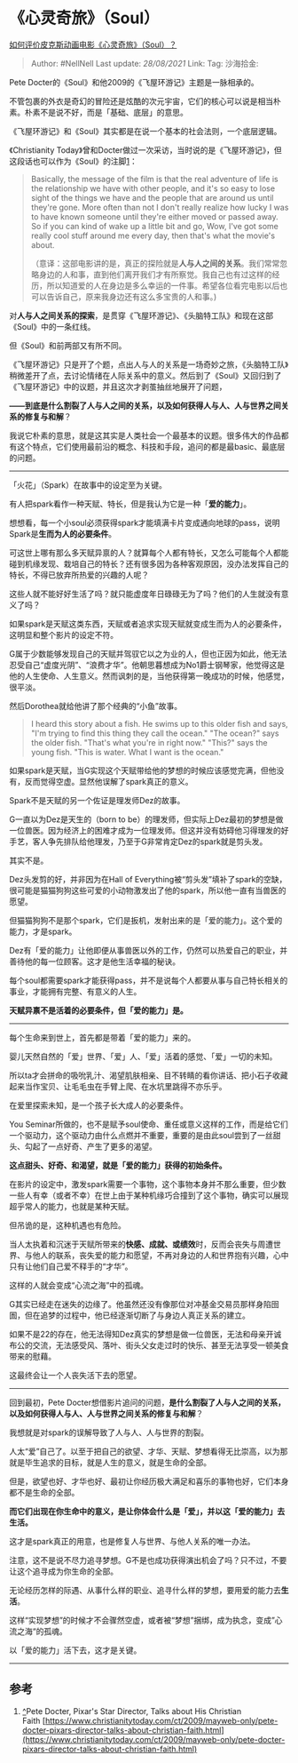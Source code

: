 # 《心灵奇旅》（Soul）
[如何评价皮克斯动画电影《心灵奇旅》（Soul）？](https://www.zhihu.com/question/332013569/answer/1650639983)

> Author: #NellNell
> Last update: *28/08/2021*
> Link:
> Tag:
> 沙海拾金:

Pete Docter的《Soul》和他2009的《飞屋环游记》主题是一脉相承的。

不管包裹的外衣是奇幻的冒险还是炫酷的次元宇宙，它们的核心可以说是相当朴素。朴素不是说不好，而是「基础、底层」的意思。

《飞屋环游记》和《Soul》其实都是在说一个基本的社会法则，一个底层逻辑。

《Christianity Today》曾和Docter做过一次采访，当时说的是《飞屋环游记》，但这段话也可以作为《Soul》的注脚[1](#ref_1)：

> Basically, the message of the film is that the real adventure of life is the relationship we have with other people, and it's so easy to lose sight of the things we have and the people that are around us until they're gone. More often than not I don't really realize how lucky I was to have known someone until they're either moved or passed away. So if you can kind of wake up a little bit and go, Wow, I've got some really cool stuff around me every day, then that's what the movie's about.
>
> （意译：这部电影讲的是，真正的探险就是**人与人之间的关系**。我们常常忽略身边的人和事，直到他们离开我们才有所察觉。我自己也有过这样的经历，所以知道爱的人在身边是多么幸运的一件事。希望各位看完电影以后也可以告诉自己，原来我身边还有这么多宝贵的人和事。)

对**人与人之间关系的探索**，是贯穿《飞屋环游记》、《头脑特工队》和现在这部《Soul》中的一条红线。

但《Soul》和前两部又有所不同。

《飞屋环游记》只是开了个题，点出人与人的关系是一场奇妙之旅，《头脑特工队》稍微差开了点，去讨论情绪在人际关系中的意义。然后到了《Soul》又回归到了《飞屋环游记》中的议题，并且这次才剥茧抽丝地展开了问题，

**——到底是什么割裂了人与人之间的关系，以及如何获得人与人、人与世界之间关系的修复与和解**？

我说它朴素的意思，就是这其实是人类社会一个最基本的议题。很多伟大的作品都有这个特点，它们使用最前沿的概念、科技和手段，追问的都是最basic、最底层的问题。

---

「火花」（Spark）在故事中的设定至为关键。

有人把spark看作一种天赋、特长，但是我认为它是一种「**爱的能力**」。

想想看，每一个小soul必须获得spark才能填满卡片变成通向地球的pass，说明Spark是**生而为人的必要条件**。

可这世上哪有那么多天赋异禀的人？就算每个人都有特长，又怎么可能每个人都能碰到机缘发现、栽培自己的特长？还有很多因为各种客观原因，没办法发挥自己的特长，不得已放弃所热爱的兴趣的人呢？

这些人就不能好好生活了吗？就只能虚度年日碌碌无为了吗？他们的人生就没有意义了吗？

如果spark是天赋这类东西，天赋或者追求实现天赋就变成生而为人的必要条件，这明显和整个影片的设定不符。

G属于少数能够发现自己的天赋并驾驭它以之为业的人，但也正因为如此，他无法忍受自己“虚度光阴”、“浪费才华”。他朝思暮想成为No1爵士钢琴家，他觉得这是他的人生使命、人生意义。然而讽刺的是，当他获得第一晚成功的时候，他感觉，很平淡。

然后Dorothea就给他讲了那个经典的“小鱼”故事。

> I heard this story about a fish. He swims up to this older fish and says, "I'm trying to find this thing they call the ocean." "The ocean?" says the older fish. "That's what you're in right now." "This?" says the young fish. "This is water. What I want is the ocean."

如果spark是天赋，当G实现这个天赋带给他的梦想的时候应该感觉完满，但他没有，反而觉得空虚。显然他误解了spark真正的意义。

Spark不是天赋的另一个佐证是理发师Dez的故事。

G一直以为Dez是天生的（born to be）的理发师，但实际上Dez最初的梦想是做一位兽医。因为经济上的困难才成为一位理发师。但这并没有妨碍他习得理发的好手艺，客人争先排队给他理发，乃至于G非常肯定Dez的spark就是剪头发。

其实不是。

Dez头发剪的好，并非因为在Hall of Everything被“剪头发”填补了spark的空缺，很可能是猫猫狗狗这些可爱的小动物激发出了他的spark，所以他一直有当兽医的愿望。

但猫猫狗狗不是那个spark，它们是扳机，发射出来的是「爱的能力」。这个爱的能力，才是spark。

Dez有「爱的能力」让他即便从事兽医以外的工作，仍然可以热爱自己的职业，并善待他的每一位顾客。这才是他生活幸福的秘诀。

每个soul都需要spark才能获得pass，并不是说每个人都要从事与自己特长相关的事业，才能拥有完整、有意义的人生。

**天赋异禀不是活着的必要条件，但「爱的能力」是。**

---

每个生命来到世上，首先都是带着「爱的能力」来的。

婴儿天然自然的「爱」世界、「爱」人、「爱」活着的感觉、「爱」一切的未知。

所以ta才会拼命的吸吮乳汁、渴望肌肤相亲、目不转睛的看你讲话、把小石子收藏起来当作宝贝、让毛毛虫在手臂上爬、在水坑里跳得不亦乐乎。

在爱里探索未知，是一个孩子长大成人的必要条件。

You Seminar所做的，也不是赋予soul使命、重任或意义这样的工作，而是给它们一个驱动力，这个驱动力由什么点燃并不重要，重要的是由此soul尝到了一丝甜头、勾起了一点好奇、产生了更多的渴望。

**这点甜头、好奇、和渴望，就是「爱的能力」获得的初始条件。**

在影片的设定中，激发spark需要一个事物，这个事物本身并不那么重要，但少数一些人有幸（或者不幸）在世上由于某种机缘巧合撞到了这个事物，确实可以展现超乎常人的能力，也就是某种天赋。

但吊诡的是，这种机遇也有危险。

当人太执着和沉迷于天赋所带来的**快感、成就、或绩效**时，反而会丧失与周遭世界、与他人的联系，丧失爱的能力和愿望，不再对身边的人和世界抱有兴趣，心中只有让他们自己爱不释手的“才华”。

这样的人就会变成“心流之海”中的孤魂。

G其实已经走在迷失的边缘了。他虽然还没有像那位对冲基金交易员那样身陷囹圄，但在追梦的过程中，他已经逐渐切断了与身边人真正关系的建立。

如果不是22的存在，他无法得知Dez真实的梦想是做一位兽医，无法和母亲开诚布公的交流，无法感受风、落叶、街头父女走过时的快乐、甚至无法享受一顿美食带来的慰藉。

这最终会让一个人丧失活下去的愿望。

---

回到最初，Pete Docter想借影片追问的问题，**是什么割裂了人与人之间的关系，以及如何获得人与人、人与世界之间关系的修复与和解**？

我想就是对spark的误解导致了人与人、人与世界的割裂。

人太“爱”自己了。以至于把自己的欲望、才华、天赋、梦想看得无比崇高，以为那就是毕生追求的目标，就是人生的意义，就是生命的全部。

但是，欲望也好、才华也好、最初让你经历极大满足和喜乐的事物也好，它们本身都不是生命的全部。

**而它们出现在你生命中的意义，是让你体会什么是「爱」，并以这「爱的能力」去生活。**

这才是spark真正的用意，也是修复人与世界、与他人关系的唯一办法。

注意，这不是说不尽力追寻梦想。G不是也成功获得演出机会了吗？只不过，不要让这个追寻成为你生命的全部。

无论经历怎样的际遇、从事什么样的职业、追寻什么样的梦想，要用爱的能力去**生活**。

这样“实现梦想”的时候才不会骤然空虚，或者被“梦想”捆绑，成为执念，变成”心流之海“的孤魂。

以「爱的能力」活下去，这才是关键。

---

## 参考

1.  [^](#ref_1_0)Pete Docter, Pixar's Star Director, Talks about His Christian Faith [https://www.christianitytoday.com/ct/2009/mayweb-only/pete-docter-pixars-director-talks-about-christian-faith.html](https://www.christianitytoday.com/ct/2009/mayweb-only/pete-docter-pixars-director-talks-about-christian-faith.html)
